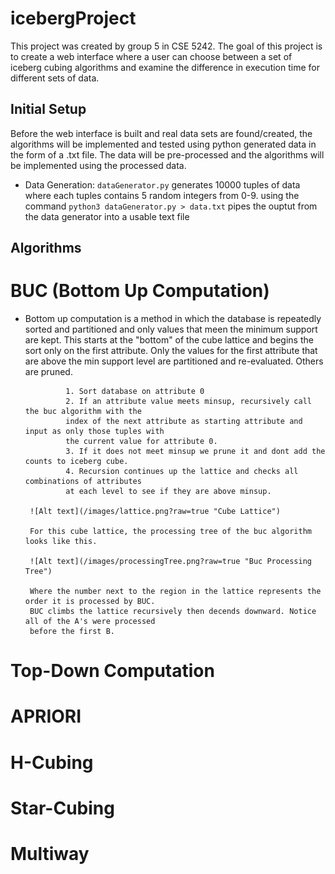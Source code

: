 # icebergProject

This project was created by group 5 in CSE 5242.
The goal of this project is to create a web interface 
where a user can choose between a set of iceberg cubing 
algorithms and examine the difference in execution time for 
different sets of data. 

##  Initial Setup 

Before the web interface is built and real data sets are 
found/created, the algorithms will be implemented and tested
using python generated data in the form of a .txt file. 
The data will be pre-processed and the algorithms will be
implemented using the processed data.

- Data Generation: 
        `dataGenerator.py` generates 10000 tuples of data where each
        tuples contains 5 random integers from 0-9. using the command 
        ```
        python3 dataGenerator.py > data.txt
        ```
        pipes the ouptut from the data generator into a usable text file 

## Algorithms
# BUC (Bottom Up Computation)
 - Bottom up computation is a method in which the database is repeatedly sorted and partitioned
        and only values that meen the minimum support are kept. This starts at the "bottom" 
        of the cube lattice and begins the sort only on the first attribute. Only the values for 
        the first attribute that are above the min support level are partitioned and re-evaluated. 
        Others are pruned. 

                1. Sort database on attribute 0
                2. If an attribute value meets minsup, recursively call the buc algorithm with the 
                index of the next attribute as starting attribute and input as only those tuples with
                the current value for attribute 0. 
                3. If it does not meet minsup we prune it and dont add the counts to iceberg cube. 
                4. Recursion continues up the lattice and checks all combinations of attributes 
                at each level to see if they are above minsup. 

        ![Alt text](/images/lattice.png?raw=true "Cube Lattice")

        For this cube lattice, the processing tree of the buc algorithm looks like this. 

        ![Alt text](/images/processingTree.png?raw=true "Buc Processing Tree")

        Where the number next to the region in the lattice represents the order it is processed by BUC.
        BUC climbs the lattice recursively then decends downward. Notice all of the A's were processed 
        before the first B. 
        
# Top-Down Computation 
# APRIORI
# H-Cubing
# Star-Cubing
# Multiway